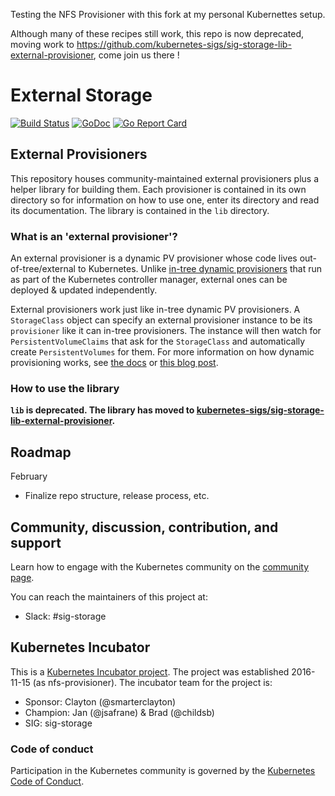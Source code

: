 Testing the NFS Provisioner with this fork at my personal Kubernettes setup.

Although many of these recipes still work, this repo is now deprecated, moving work to https://github.com/kubernetes-sigs/sig-storage-lib-external-provisioner, come join us there !  

# External Storage
[![Build Status](https://travis-ci.org/kubernetes-incubator/external-storage.svg?branch=master)](https://travis-ci.org/kubernetes-incubator/external-storage)
[![GoDoc](https://godoc.org/github.com/kubernetes-incubator/external-storage?status.svg)](https://godoc.org/github.com/kubernetes-incubator/external-storage)
[![Go Report Card](https://goreportcard.com/badge/github.com/kubernetes-incubator/external-storage)](https://goreportcard.com/report/github.com/kubernetes-incubator/external-storage)

## External Provisioners
This repository houses community-maintained external provisioners plus a helper library for building them. Each provisioner is contained in its own directory so for information on how to use one, enter its directory and read its documentation. The library is contained in the `lib` directory.

### What is an 'external provisioner'?
An external provisioner is a dynamic PV provisioner whose code lives out-of-tree/external to Kubernetes. Unlike [in-tree dynamic provisioners](https://kubernetes.io/docs/concepts/storage/storage-classes/#provisioner) that run as part of the Kubernetes controller manager, external ones can be deployed & updated independently.

External provisioners work just like in-tree dynamic PV provisioners. A `StorageClass` object can specify an external provisioner instance to be its `provisioner` like it can in-tree provisioners. The instance will then watch for `PersistentVolumeClaims` that ask for the `StorageClass` and automatically create `PersistentVolumes` for them. For more information on how dynamic provisioning works, see [the docs](http://kubernetes.io/docs/user-guide/persistent-volumes/) or [this blog post](http://blog.kubernetes.io/2016/10/dynamic-provisioning-and-storage-in-kubernetes.html).

### How to use the library
**`lib` is deprecated. The library has moved to [kubernetes-sigs/sig-storage-lib-external-provisioner](https://github.com/kubernetes-sigs/sig-storage-lib-external-provisioner).**

## Roadmap

February
* Finalize repo structure, release process, etc.

## Community, discussion, contribution, and support

Learn how to engage with the Kubernetes community on the [community page](http://kubernetes.io/community/).

You can reach the maintainers of this project at:

- Slack: #sig-storage

## Kubernetes Incubator

This is a [Kubernetes Incubator project](https://github.com/kubernetes/community/blob/master/incubator.md). The project was established 2016-11-15 (as nfs-provisioner). The incubator team for the project is:

- Sponsor: Clayton (@smarterclayton)
- Champion: Jan (@jsafrane) & Brad (@childsb)
- SIG: sig-storage

### Code of conduct

Participation in the Kubernetes community is governed by the [Kubernetes Code of Conduct](code-of-conduct.md).
